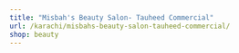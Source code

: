 ```yaml
---
title: "Misbah's Beauty Salon- Tauheed Commercial"
url: /karachi/misbahs-beauty-salon-tauheed-commercial/
shop: beauty
---
```

